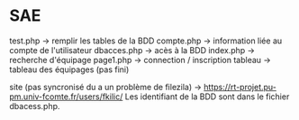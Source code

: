 # SAE
test.php -> remplir les tables de la BDD
compte.php -> information liée au compte de l'utilisateur
dbacces.php -> acès à la BDD
index.php -> recherche d'équipage
page1.php -> connection / inscription
tableau -> tableau des équipages (pas fini)


site (pas syncronisé du a un problème de filezila) -> https://rt-projet.pu-pm.univ-fcomte.fr/users/fkilic/
Les identifiant de la BDD sont dans le fichier dbacess.php.

